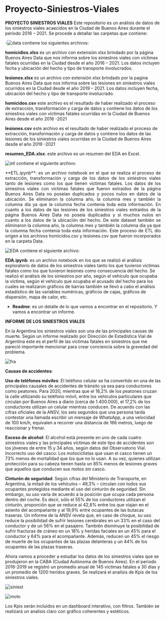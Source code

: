 # Proyecto-Siniestros-Viales

**PROYECTO SINIESTROS VIALES**
Este repositorio es un análisis de datos de los siniestros viales acaecidos en la Ciudad de Buenos Aires durante el período 2016 – 2021. Se procede a detallar las carpetas que contiene:

                                                                                                                             
-![data](https://github.com/andreasoria2022/PROYECTO-SINIESTRO-VIALES/assets/105015078/de5ff90e-1bfc-481a-9a0c-0ab650f0b0e2)  contiene los siguientes archivos:

**homicidios.xlsx**  es un archivo con extensión xlsx brindado por la página Buenos Aires Data que nos informa sobre los siniestros viales con víctimas fatales ocurridas en la Ciudad desde el año 2016 – 2021.  Los datos incluyen fecha y ubicación 
del hecho y tipo de transporte involucrados.

**lesiones.xlsx** es un archivo con extensión xlsx brindado por la pagina Buenos Aires Data que nos informa sobre las lesiones en siniestros viales ocurridos en la Ciudad desde el año 2019 – 2021. Los datos incluyen fecha, ubicación del hecho y tipo 
de transporte involucrado.

**homicidos.csv** este archivo es el resultado de haber realizado el proceso de extracción, transformación y carga de datos  y contiene los datos de los siniestros viales con víctimas fatales ocurridas en la Ciudad de Buenos Aires desde el año 2016 
-2021 

**lesiones.csv** este archivo es el resultado de haber realizado el proceso de extracción, transformación y carga de datos y contiene los datos de las lesiones de los siniestros viales ocurridas en la Ciudad de Buenos Aires desde el año 2019 -2021 

**resumen_EDA.xlsx**: este archivo es un resumen del EDA en Excel.

                                                                                                                             
 ![etl](https://github.com/andreasoria2022/PROYECTO-SINIESTRO-VIALES/assets/105015078/4a4fadf3-cb8f-48a4-a301-00fa5b0cac4c)  contiene el siguiente archivo:
 
<p style="text-align:justify">**ETL.ipynb**: es un archivo notebook en el que se realiza el proceso de extracción, transformación y carga de los datos de los siniestros viales tanto de lesiones como los que tienen víctimas fatales. Los datos de los siniestros viales con víctimas fatales que fueron extraídos de la página Buenos Aires Data no poseían duplicados y pocos nulos en  datos de la ubicación. Se eliminaron  la columna año, la columna mes y también la columna día ya que la columna fecha contenía toda esta información. En cuanto a los datos de las lesiones de los siniestros viales extraídos de la página Buenos Aires Data no poseía duplicados y si muchos nulos en cuanto a los datos de la ubicación del hecho. De este dataset también se eliminaron  la columna año, la columna mes y también la columna día ya que la columna fecha contenía toda esta información. Este proceso de ETL dio origen a los archivos homicidos.csv y lesiones.csv que fueron incorporados en la carpeta Data.


                                                                                                                            
 ![EDA](https://github.com/andreasoria2022/PROYECTO-SINIESTRO-VIALES/assets/105015078/1d15a0ab-3279-43eb-81a8-33f35d830941)  contiene el siguiente archivo:

**EDA.ipynb**: es un archivo notebook en los que se realizó el análisis exploratorio de datos de los siniestros viales tanto los que tuvieron víctimas fatales como los que tuvieron lesiones como consecuencia del hecho. Se realizó el análisis de los siniestros por año, según el vehículo que ocupaba la víctima, según el vehículo que ocupaba el acusado del hecho para los cuales se realizaron gráficos de barras también se llevó a cabo el análisis estadístico de las variables numéricas, gráficos de cajas, gráficos de dispersión, mapa de calor, etc.

-	**Readme**: es un detalle de lo que vamos a encontrar en el repositorio. Y vamos a encontrar un informe.
  

**INFORME DE LOS SINIESTROS VIALES**

En la Argentina los siniestros viales son una de las principales causas de muerte. Según un informe realizado por Dirección de Estadística Vial de Argentina este es el perfil de las víctimas fatales en siniestros que me pareció importante mencionar para crear conciencia sobre la gravedad del problema.

![fra](https://github.com/andreasoria2022/PROYECTO-SINIESTRO-VIALES/assets/105015078/5cf46cfa-acc7-44bb-879c-2daf88640755)

**Causas de accidentes**:

**Uso de teléfonos móviles**:
El teléfono celular se ha convertido en una de las principales causales de accidentes de tránsito ya sea para conductores como peatones. Para 2020, mientras que el 18,2% de los peatones cruzan la calle utilizando su teléfono móvil, entre los vehículos particulares que circulan por Buenos Aires a diario (cerca de 1.400.000), el 17,2% de los conductores utilizan un celular mientras conducen.
De acuerdo con las cifras oficiales de la ANSV, los seis segundos que una persona tarda contestar una llamada escribir un mensaje de WhatsApp, a una velocidad de 100 km/h, equivalen a recorrer una distancia de 166 metros, luego de reaccionar y frenar.

**Exceso de alcohol**:
El alcohol está presente en uno de cada cuatro siniestros viales y las principales víctimas de este tipo de accidentes son los jóvenes de entre 15 y 34 años, según datos del Observatorio Vial.
Incorrecto uso del casco:
Los motociclistas que usan el casco tienen un 73% menos de mortalidad que los que no lo usan. A su vez, quienes utilizan protección para su cabeza tienen hasta un 85% menos de lesiones graves que aquellos que conducen sus motos sin casco.

**Cinturón de seguridad**:
Según cifras del Ministerio de Transporte, en Argentina, la mitad de los vehículos – 49,3% – circulan con todos sus ocupantes protegidos mediante el uso del cinturón de seguridad.
Sin embargo, su uso varía de acuerdo a la posición que ocupa cada persona dentro del coche. Es decir, sólo el 55% de los conductores utilizan el cinturón, proporción que se reduce al 42,8% entre los que viajan en el asiento del acompañante y al 19,9% entre ocupantes de las butacas traseras.
Un informe de la ANSV revela que, en caso de choque, su uso reduce la posibilidad de sufrir lesiones cerebrales en un 33% en el caso del conductor y de un 56% en el pasajero. También disminuye la posibilidad de sufrir fracturas de cráneo en un 18% y heridas faciales en un 45% para el conductor y 64% para el acompañante. Además, reducen un 45% el riesgo de muerte de los ocupantes de las plazas delanteras y un 44% de los ocupantes de las plazas traseras.

Ahora vamos a proceder a estudiar los datos de los siniestros viales que se produjeron en la CABA (Ciudad Autónoma de Buenos Aires). En el periodo 2016-2019 se registró un promedio anual de 145 víctimas fatales a 30 días y un promedio de 1200 heridos graves.
 Se realizará el analisis de Kpis de los siniestros viales. 

![siniest](https://github.com/andreasoria2022/PROYECTO-SINIESTRO-VIALES/assets/105015078/02c753fe-a99d-4930-b9f5-8ca000fb9f92)

![moto](https://github.com/andreasoria2022/PROYECTO-SINIESTRO-VIALES/assets/105015078/19228edc-b2e9-4fb3-8974-72b962bacc2c)

Los Kpis serán incluidos en un dashboard interativo, con filtros. También se realizará un analisis claro con gráfico coherentes y estéticos.


